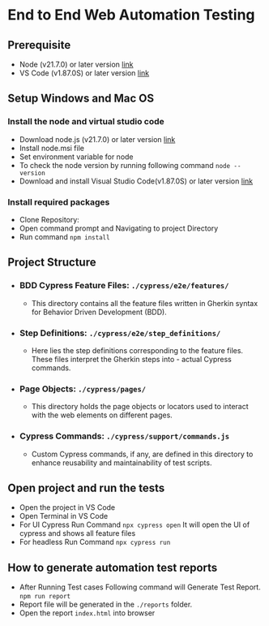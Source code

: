 # End to End Web Automation Testing

## Prerequisite

- Node (v21.7.0) or later version [link](https://nodejs.org/dist/v21.7.0/node-v21.7.0-x64.msi)
- VS Code (v1.87.0S) or later version [link](https://code.visualstudio.com/download#)

## Setup Windows and Mac OS

### Install the node and virtual studio code

- Download node.js (v21.7.0) or later version [link](https://nodejs.org/dist/v21.7.0/node-v21.7.0-x64.msi)
- Install node.msi file
- Set environment variable for node
- To check the node version by running following command
   `node --version`
- Download and install Visual Studio Code(v1.87.0S) or later version [link](https://code.visualstudio.com/docs/?dv=win)

### Install required packages

- Clone Repository:
- Open command prompt and Navigating to project Directory
- Run command  `npm install`

## Project Structure

- ### BDD Cypress Feature Files: `./cypress/e2e/features/`

   - This directory contains all the feature files written in Gherkin syntax for Behavior Driven Development (BDD).

- ### Step Definitions: `./cypress/e2e/step_definitions/`

   - Here lies the step definitions corresponding to the feature files. These files interpret the Gherkin steps into - actual Cypress commands.

- ### Page Objects: `./cypress/pages/`

   - This directory holds the page objects or locators used to interact with the web elements on different pages.

- ### Cypress Commands: `./cypress/support/commands.js`

   - Custom Cypress commands, if any, are defined in this directory to enhance reusability and maintainability of test scripts.

## Open project and run the tests

- Open the project in VS Code
- Open Terminal in VS Code
- For UI Cypress Run Command `npx cypress open` It will open the UI of cypress and shows all feature files
- For headless Run Command `npx cypress run`

## How to generate automation test reports

- After Running Test cases Following command will Generate Test Report.
   `npm run report`
- Report file will be generated in the `./reports` folder.
- Open the report `index.html` into browser
